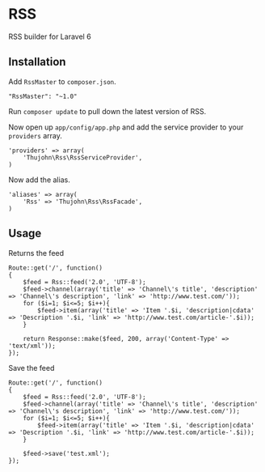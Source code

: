 # RSS

RSS builder for Laravel 6


## Installation

Add `RssMaster` to `composer.json`.

    "RssMaster": "~1.0"
    
Run `composer update` to pull down the latest version of RSS.

Now open up `app/config/app.php` and add the service provider to your `providers` array.

    'providers' => array(
        'Thujohn\Rss\RssServiceProvider',
    )

Now add the alias.

    'aliases' => array(
        'Rss' => 'Thujohn\Rss\RssFacade',
    )


## Usage

Returns the feed

	Route::get('/', function()
	{
		$feed = Rss::feed('2.0', 'UTF-8');
		$feed->channel(array('title' => 'Channel\'s title', 'description' => 'Channel\'s description', 'link' => 'http://www.test.com/'));
		for ($i=1; $i<=5; $i++){
			$feed->item(array('title' => 'Item '.$i, 'description|cdata' => 'Description '.$i, 'link' => 'http://www.test.com/article-'.$i));
		}

		return Response::make($feed, 200, array('Content-Type' => 'text/xml'));
	});

Save the feed

	Route::get('/', function()
	{
		$feed = Rss::feed('2.0', 'UTF-8');
		$feed->channel(array('title' => 'Channel\'s title', 'description' => 'Channel\'s description', 'link' => 'http://www.test.com/'));
		for ($i=1; $i<=5; $i++){
			$feed->item(array('title' => 'Item '.$i, 'description|cdata' => 'Description '.$i, 'link' => 'http://www.test.com/article-'.$i));
		}

		$feed->save('test.xml');
	});
